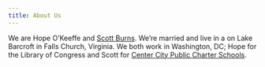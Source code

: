 ```yaml
---
title: About Us
---
```

We are Hope O’Keeffe and [Scott Burns](/scott/). We’re married and live in a
on Lake Barcroft in Falls Church, Virginia. We both work in Washington,
DC; Hope for the Library of Congress and Scott for [Center City Public
Charter Schools](https://centercitypcs.org).